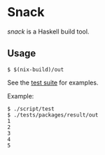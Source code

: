 # Snack

_snack_ is a Haskell build tool.

## Usage

``` shell
$ $(nix-build)/out
```

See the [test suite](./script/test) for examples.

Example:

``` shell
$ ./script/test
$ ./tests/packages/result/out
1
2
3
4
5
```
